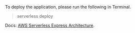 To deploy the application, please run the following in Terminal.

> serverless deploy

Docs: [AWS Serverless Express Architecture](https://serverless.com/blog/serverless-express-rest-api/).
